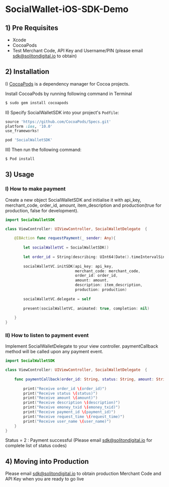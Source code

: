 # SocialWallet-iOS-SDK-Demo

## 1) Pre Requisites

- Xcode
- CocoaPods
- Test Merchant Code, API Key and Username/PIN (please email sdk@solitondigital.io to obtain)

## 2) Installation


I) [CocoaPods](https://cocoapods.org/) is a dependency manager for Cocoa projects.

Install CocoaPods by running following command in Terminal

```bash
$ sudo gem install cocoapods
```

II) Specify SocialWalletSDK into your project's `Podfile`:

```ruby
source 'https://github.com/CocoaPods/Specs.git'
platform :ios, '10.0'
use_frameworks!

pod 'SocialWalletSDK'
```

III) Then run the following command:

```bash
$ Pod install
```
## 3) Usage

### I) How to make payment
Create a new object SocialWalletSDK and initialise it with api_key, merchant_code, order_id, amount, item_description and production(true for production, false for development).

```swift
import SocialWalletSDK

class ViewController: UIViewController, SocialWalletDelegate  {
    
    @IBAction func requestPayment(_ sender: Any){
        
        let socialWalletVC = SocialWalletSDK()
        
        let order_id = String(describing: UInt64(Date().timeIntervalSince1970))
        
        socialWalletVC.initSDK(api_key: api_key,
                               merchant_code: merchant_code,
                               order_id: order_id,
                               amount: amount,
                               description: item_description,
                               production: production)
        
        socialWalletVC.delegate = self
        
        present(socialWalletVC, animated: true, completion: nil)
        
    }
}
```

### II) How to listen to payment event
Implement SocialWalletDelegate to your view controller. paymentCallback method will be called upon any payment event.

```swift
import SocialWalletSDK

class ViewController: UIViewController, SocialWalletDelegate  {
    
    func paymentCallback(order_id: String, status: String, amount: String, description: String, emoney_txid: String, payment_id: String, request_time: String, user_name: String) {
        
        print("Receive order_id \(order_id)")
        print("Receive status \(status)")
        print("Receive amount \(amount)")
        print("Receive description \(description)")
        print("Receive emoney_txid \(emoney_txid)")
        print("Receive payment_id \(payment_id)")
        print("Receive request_time \(request_time)")
        print("Receive user_name \(user_name)")     
    }
}
```

Status = 2 : Payment successful (Please email sdk@solitondigital.io for complete list of status codes)

## 4) Moving into Production

Please email sdk@solitondigital.io to obtain production Merchant Code and API Key when you are ready to go live
